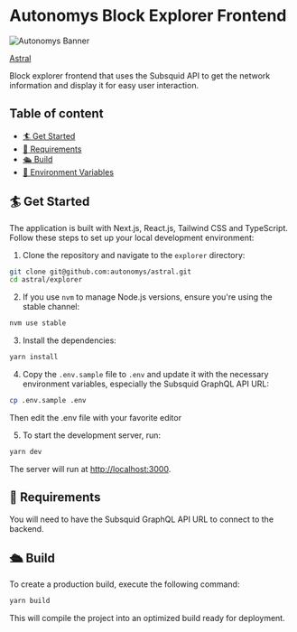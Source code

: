 # Autonomys Block Explorer Frontend

![Autonomys Banner](https://github.com/autonomys/astral/blob/main/.github/images/autonomys-banner.webp)

[Astral](../README.md)

Block explorer frontend that uses the Subsquid API to get the network information and display it for easy user interaction.

## Table of content

- [🏄 Get Started](#get-started)
- [🔩 Requirements](#requirements)
- [🛳 Build](#build)
- [🔧 Environment Variables](#-environment-variables)

## 🏄 Get Started

The application is built with Next.js, React.js, Tailwind CSS and TypeScript. Follow these steps to set up your local development environment:

1. Clone the repository and navigate to the `explorer` directory:

```bash
git clone git@github.com:autonomys/astral.git
cd astral/explorer
```

2. If you use `nvm` to manage Node.js versions, ensure you're using the stable channel:

```bash
nvm use stable
```

3. Install the dependencies:

```bash
yarn install
```

4. Copy the `.env.sample` file to `.env` and update it with the necessary environment variables, especially the Subsquid GraphQL API URL:

```bash
cp .env.sample .env
```

Then edit the .env file with your favorite editor

5. To start the development server, run:

```bash
yarn dev
```

The server will run at [http://localhost:3000](http://localhost:3000).

## 🔩 Requirements

You will need to have the Subsquid GraphQL API URL to connect to the backend.

## 🛳 Build

To create a production build, execute the following command:

```bash
yarn build
```

This will compile the project into an optimized build ready for deployment.
